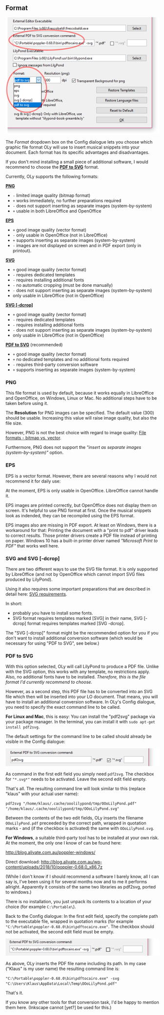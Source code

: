 ## Format

<img src="https://raw.githubusercontent.com/KlausBlum/OLy-resources/master/images/format-dropdown-03.png">

The *Format* dropdown box on the Config dialogue lets you choose which graphic file format OLy will use to insert musical snippets into your document. 
Each format has its specific advantages and disadvantages. 

If you don't mind installing a small piece of additional software, I would recommend to choose the **[PDF to SVG](#pdf-to-svg)** format.

Currently, OLy supports the following formats: 

**[PNG](#png)**
* `-`  limited image quality (bitmap format)
* `+` works immediately, no further preparations required
* `-` does not support inserting as separate images (system-by-system)
* `+` usable in both LibreOffice and OpenOffice

**[EPS](#eps)**
* `+` good image quality (vector format)
* `-`  only usable in OpenOffice (not in LibreOffice)
* `+` supports inserting as separate images (system-by-system)
* `-`  images are not displayed on screen and in PDF export (only in printout).

**[SVG](#svg-and-svg--dcrop)**
* `+` good image quality (vector format)
* `-` requires dedicated templates
* `-` requires installing additional fonts
* `-` no automatic cropping (must be done manually)
* `-` does not support inserting as separate images (system-by-system)
* only usable in LibreOffice (not in OpenOffice)

**[SVG [-dcrop]](#svg-and-svg--dcrop)**
* `+` good image quality (vector format)
* `-` requires dedicated templates
* `-` requires installing additional fonts
* `-` does not support inserting as separate images (system-by-system)
* only usable in LibreOffice (not in OpenOffice)


**[PDF to SVG](#pdf-to-svg)** (recommended)
* `+` good image quality (vector format)
* `+` no dedicated templates and no additional fonts required
* `-`  requires third-party conversion software
* `+` supports inserting as separate images (system-by-system)

### **PNG**

This file format is used by default, because it works equally in LibreOffice and OpenOffice, on Windows, Linux or Mac. 
No additional steps have to be taken before using it. 

The **Resolution** for PNG images can be specified. The default value (300) should be usable. Increasing this value will raise image quality, but also the file size.

However, PNG is not the best choice with regard to image quality: [File formats - bitmap vs. vector](https://github.com/openlilylib/LO-ly/wiki/File-formats:-bitmap-vs.-vector#file-formats-bitmap-vs-vector).

Furthermore, PNG does not support the *"insert as separate images (system-by-system)"* option.

### **EPS**
EPS is a vector format. However, there are several reasons why I would not recommend it for daily use:

At the moment, EPS is only usable in OpenOffice. LibreOffice cannot handle it. 

EPS images are printed correctly, but OpenOffice does not display them on screen. It's helpful to use PNG format at first. Once the musical snippets look as indended, they can be recompiled using the EPS format.

EPS images also are missing in PDF export. At least on Windows, there is a workaround for that: Printing the document with a "print to pdf" driver leads to correct results. Those printer drivers create a PDF file instead of printing on paper. 
Windows 10 has a built-in printer driver named _"Microsoft Print to PDF"_ that works well here. 

### **SVG** and **SVG [-dcrop]**
There are two different ways to use the SVG file format. It is only supported by LibreOffice (and not by OpenOffice which cannot import SVG files produced by LilyPond). 

Using it also requires some important preparations that are described in detail here: 
[SVG requirements](https://github.com/openlilylib/LO-ly/wiki/SVG-requirements#svg-requirements).

In short: 
* probably you have to install some fonts. 
* SVG format requires templates marked [SVG] in their name, SVG [-dcrop] format requires templates marked [SVG -dcrop].

The "SVG [-dcrop]" format might be the recommended option for you if you don't want to install additional conversion software (which would be necessary for using "PDF to SVG", see below.)

### **PDF to SVG**

With this option selected, OLy will call LilyPond to produce a PDF file. 
Unlike with the SVG option, this works with any template, no restrictions apply. 
Also, no additional fonts have to be installed. _Therefore, this is the file format I'd currently recommend to choose._

However, as a second step, this PDF file has to be converted into an SVG file which then will be inserted into your LO document. 
That means, you will have to install an additional conversion software. In OLy's Config dialogue, you need to specify the exact command line to be called. 

**For Linux and Mac**, this is easy: You can install the "pdf2svg" package via your package manager. In the terminal, you can install it with `sudo apt-get install pdf2svg`.

The default settings for the command line to be called should already be visible in the Config dialogue: 

<img src="https://raw.githubusercontent.com/KlausBlum/OLy-resources/master/images/pdf2svg-linux-01.png">

As command in the first edit field you simply need `pdf2svg`. The checkbox for `"*.svg*"` needs to be activated. Leave the second edit field empty.

That's all. The resulting command line will look similar to this (replace "klaus" with your actual user name): 

`pdf2svg "/home/klaus/.cache/ooolilypond/tmp/OOoLilyPond.pdf" "/home/klaus/.cache/ooolilypond/tmp/OOoLilyPond.svg"`

Between the contents of the two edit fields, OLy inserts the filename `OOoLilyPond.pdf` preceeded by the correct path, wrapped in quotation marks - and (if the checkbox is activated) the same with `OOoLilyPond.svg`.

**For Windows**, a suitable third-party tool has to be installed at your own risk. 
At the moment, the only one I know of can be found here: 

http://blog.alivate.com.au/poppler-windows/

Direct download: http://blog.alivate.com.au/wp-content/uploads/2018/10/poppler-0.68.0_x86.7z

(While I don't know if I should recommend a software I barely know, all I can say is, I've been using it for several months now and to me it performs allright. Apparently it consists of the same two libraries as pdf2svg, ported to windows.) 

There is no installation, you just unpack its contents to a location of your choice (for example `C:\Portable\`).

Back to the Config dialogue: 
In the first edit field, specify the complete path to the executable file, wrapped in quotation marks (for example `"C:\Portable\poppler-0.68.0\bin\pdftocairo.exe"`. The checkbox should not be activated, the second edit field must be empty.

<img src="https://raw.githubusercontent.com/KlausBlum/OLy-resources/master/images/pdf2svg-windows-01.png">

As above, OLy inserts the PDF file name including its path. 
In my case ("Klaus" is my user name) the resulting command line is:

`"C:\Portable\poppler-0.68.0\bin\pdftocairo.exe" -svg "C:\Users\Klaus\AppData\Local\Temp\OOoLilyPond.pdf"`

That's it. 

If you know any other tools for that conversion task, I'd be happy to mention them here. (Inkscape cannot [yet?] be used for this.)

